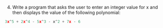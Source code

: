 4. Write a program that asks the user to enter an integer value for x and then displays the value of the following polynomial:

```python
3x^5 + 2x^4 - 5x^3 - x^2 + 7x - 6
```

